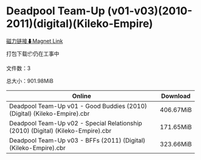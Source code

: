 # Deadpool Team-Up (v01-v03)(2010-2011)(digital)(Kileko-Empire)

[磁力链接⬇Magnet Link](magnet:?xt=urn:btih:37284fae2ec5bacdd2244f47ab5d4aab167b8f83&dn=Deadpool%20Team-Up%20%28v01-v03%29%282010-2011%29%28digital%29%28Kileko-Empire%29)

打包下载📦仍在工事中

文件数：3

总大小：901.98MiB

Online | Download
--- | ---
Deadpool Team-Up v01 - Good Buddies (2010) (Digital) (Kileko-Empire).cbr | 406.67MiB
Deadpool Team-Up v02 - Special Relationship (2010) (Digital) (Kileko-Empire).cbr | 171.65MiB
Deadpool Team-Up v03 - BFFs (2011) (Digital) (Kileko-Empire).cbr | 323.66MiB